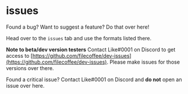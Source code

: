 # issues
Found a bug? Want to suggest a feature? Do that over here!

Head over to the `issues` tab and use the formats listed there.

**Note to beta/dev version testers** Contact Like#0001 on Discord to get access to [https://github.com/filecoffee/dev-issues](https://github.com/filecoffee/dev-issues). Please make issues for those versions over there.

Found a critical issue? Contact Like#0001 on Discord and **do not** open an issue over here.
